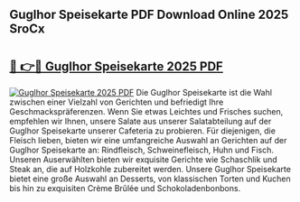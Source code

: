 ## Guglhor Speisekarte PDF Download Online 2025 SroCx

# <h2><a href="http://gc7pmsv.nevu.top/?p=Guglhor+Speisekarte">🔗 👉🔴 Guglhor Speisekarte 2025 PDF</a></h2>

[![Guglhor Speisekarte 2025 PDF](https://i.imgur.com/dBaPXMq.png)](http://gc7pmsv.nevu.top/?p=Guglhor+Speisekarte)
Die Guglhor Speisekarte ist die Wahl zwischen einer Vielzahl von Gerichten und befriedigt Ihre Geschmackspräferenzen. Wenn Sie etwas Leichtes und Frisches suchen, empfehlen wir Ihnen, unsere Salate aus unserer Salatabteilung auf der Guglhor Speisekarte unserer Cafeteria zu probieren. Für diejenigen, die Fleisch lieben, bieten wir eine umfangreiche Auswahl an Gerichten auf der Guglhor Speisekarte an: Rindfleisch, Schweinefleisch, Huhn und Fisch. Unseren Auserwählten bieten wir exquisite Gerichte wie Schaschlik und Steak an, die auf Holzkohle zubereitet werden. Unsere Guglhor Speisekarte bietet eine große Auswahl an Desserts, von klassischen Torten und Kuchen bis hin zu exquisiten Crème Brûlée und Schokoladenbonbons.
